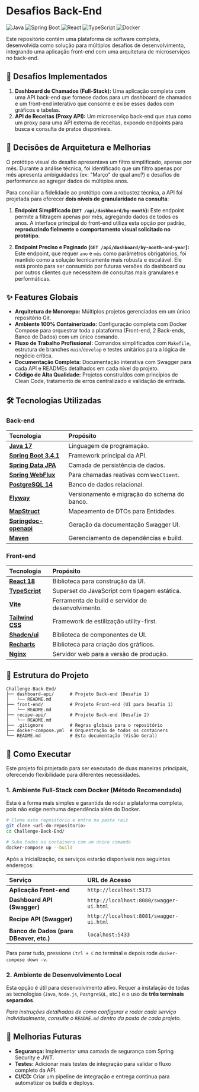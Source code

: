 # Desafios Back-End

![Java](https://img.shields.io/badge/Java-17-blue?logo=java&logoColor=white) ![Spring Boot](https://img.shields.io/badge/Spring_Boot-3.4.1-green?logo=spring&logoColor=white) ![React](https://img.shields.io/badge/React-18-blue?logo=react&logoColor=white) ![TypeScript](https://img.shields.io/badge/TypeScript-5-blue?logo=typescript&logoColor=white) ![Docker](https://img.shields.io/badge/Docker-20.10-blue?logo=docker&logoColor=white)

Este repositório contém uma plataforma de software completa, desenvolvida como solução para múltiplos desafios de desenvolvimento, integrando uma aplicação front-end com uma arquitetura de microserviços no back-end.

## 🎯 Desafios Implementados

1.  **Dashboard de Chamados (Full-Stack):** Uma aplicação completa com uma API back-end que fornece dados para um dashboard de chamados e um front-end interativo que consome e exibe esses dados com gráficos e tabelas.
2.  **API de Receitas (Proxy API):** Um microserviço back-end que atua como um proxy para uma API externa de receitas, expondo endpoints para busca e consulta de pratos disponíveis.

## 📐 Decisões de Arquitetura e Melhorias

O protótipo visual do desafio apresentava um filtro simplificado, apenas por mês. Durante a análise técnica, foi identificado que um filtro apenas por mês apresenta ambiguidades (ex: "Março" de qual ano?) e desafios de performance ao agregar dados de múltiplos anos.

Para conciliar a fidelidade ao protótipo com a robustez técnica, a API foi projetada para oferecer **dois níveis de granularidade na consulta**:

1.  **Endpoint Simplificado (`GET /api/dashboard/by-month`):** Este endpoint permite a filtragem apenas por mês, agregando dados de todos os anos. A interface principal do front-end utiliza esta opção por padrão, **reproduzindo fielmente o comportamento visual solicitado no protótipo**.

2.  **Endpoint Preciso e Paginado (`GET /api/dashboard/by-month-and-year`):** Este endpoint, que requer `ano` e `mês` como parâmetros obrigatórios, foi mantido como a solução tecnicamente mais robusta e escalável. Ele está pronto para ser consumido por futuras versões do dashboard ou por outros clientes que necessitem de consultas mais granulares e performáticas.

## ✨ Features Globais

- **Arquitetura de Monorepo:** Múltiplos projetos gerenciados em um único repositório Git.
- **Ambiente 100% Containerizado:** Configuração completa com Docker Compose para orquestrar toda a plataforma (Front-end, 2 Back-ends, Banco de Dados) com um único comando.
- **Fluxo de Trabalho Profissional:** Comandos simplificados com `Makefile`, estrutura de branches `main`/`develop` e testes unitários para a lógica de negócio crítica.
- **Documentação Completa:** Documentação interativa com Swagger para cada API e READMEs detalhados em cada nível do projeto.
- **Código de Alta Qualidade:** Projetos construídos com princípios de Clean Code, tratamento de erros centralizado e validação de entrada.

## 🛠️ Tecnologias Utilizadas

### Back-end

| Tecnologia                                                                               | Propósito                                    |
| :--------------------------------------------------------------------------------------- | :------------------------------------------- |
| [**Java 17**](https://www.oracle.com/java/)                                              | Linguagem de programação.                    |
| [**Spring Boot 3.4.1**](https://spring.io/projects/spring-boot)                          | Framework principal da API.                  |
| [**Spring Data JPA**](https://spring.io/projects/spring-data-jpa)                        | Camada de persistência de dados.             |
| [**Spring WebFlux**](https://docs.spring.io/spring-framework/reference/web/webflux.html) | Para chamadas reativas com `WebClient`.      |
| [**PostgreSQL 14**](https://www.postgresql.org/)                                         | Banco de dados relacional.                   |
| [**Flyway**](https://flywaydb.org/)                                                      | Versionamento e migração do schema do banco. |
| [**MapStruct**](https://mapstruct.org/)                                                  | Mapeamento de DTOs para Entidades.           |
| [**Springdoc-openapi**](https://springdoc.org/)                                          | Geração da documentação Swagger UI.          |
| [**Maven**](https://maven.apache.org/)                                                   | Gerenciamento de dependências e build.       |

### Front-end

| Tecnologia                                        | Propósito                                          |
| :------------------------------------------------ | :------------------------------------------------- |
| [**React 18**](https://react.dev/)                | Biblioteca para construção da UI.                  |
| [**TypeScript**](https://www.typescriptlang.org/) | Superset do JavaScript com tipagem estática.       |
| [**Vite**](https://vitejs.dev/)                   | Ferramenta de build e servidor de desenvolvimento. |
| [**Tailwind CSS**](https://tailwindcss.com/)      | Framework de estilização utility-first.            |
| [**Shadcn/ui**](https://ui.shadcn.com/)           | Biblioteca de componentes de UI.                   |
| [**Recharts**](https://recharts.org/)             | Biblioteca para criação dos gráficos.              |
| [**Nginx**](https://www.nginx.com/)               | Servidor web para a versão de produção.            |

## 📁 Estrutura do Projeto

```
Challenge-Back-End/
├── dashboard-api/      # Projeto Back-end (Desafio 1)
│   └── README.md
├── front-end/          # Projeto Front-end (UI para Desafio 1)
│   └── README.md
├── recipe-api/         # Projeto Back-end (Desafio 2)
│   └── README.md
├── .gitignore          # Regras globais para o repositório
├── docker-compose.yml  # Orquestração de todos os containers
└── README.md           # Esta documentação (Visão Geral)
```

## 🚀 Como Executar

Este projeto foi projetado para ser executado de duas maneiras principais, oferecendo flexibilidade para diferentes necessidades.

### 1. Ambiente Full-Stack com Docker (Método Recomendado)

Esta é a forma mais simples e garantida de rodar a plataforma completa, pois não exige nenhuma dependência além do Docker.

```bash
# Clone este repositório e entre na pasta raiz
git clone <url-do-repositorio>
cd Challenge-Back-End/

# Suba todos os containers com um único comando
docker-compose up --build
```

Após a inicialização, os serviços estarão disponíveis nos seguintes endereços:

| Serviço                                 | URL de Acesso                           |
| :-------------------------------------- | :-------------------------------------- |
| **Aplicação Front-end**                 | `http://localhost:5173`                 |
| **Dashboard API (Swagger)**             | `http://localhost:8080/swagger-ui.html` |
| **Recipe API (Swagger)**                | `http://localhost:8081/swagger-ui.html` |
| **Banco de Dados (para DBeaver, etc.)** | `localhost:5433`                        |

Para parar tudo, pressione `Ctrl + C` no terminal e depois rode `docker-compose down -v`.

### 2. Ambiente de Desenvolvimento Local

Esta opção é útil para desenvolvimento ativo. Requer a instalação de todas as tecnologias (`Java`, `Node.js`, `PostgreSQL`, etc.) e o uso de **três terminais separados**.

_Para instruções detalhadas de como configurar e rodar cada serviço individualmente, consulte o `README.md` dentro da pasta de cada projeto._

## 🌟 Melhorias Futuras

- **Segurança:** Implementar uma camada de segurança com Spring Security e JWT.
- **Testes:** Adicionar mais testes de integração para validar o fluxo completo da API.
- **CI/CD:** Criar um pipeline de integração e entrega contínua para automatizar os builds e deploys.

